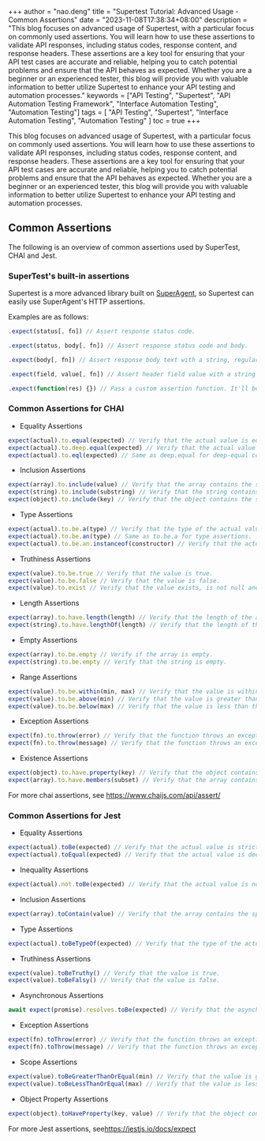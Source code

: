 +++
author = "nao.deng"
title = "Supertest Tutorial: Advanced Usage - Common Assertions"
date = "2023-11-08T17:38:34+08:00"
description = "This blog focuses on advanced usage of Supertest, with a particular focus on commonly used assertions. You will learn how to use these assertions to validate API responses, including status codes, response content, and response headers. These assertions are a key tool for ensuring that your API test cases are accurate and reliable, helping you to catch potential problems and ensure that the API behaves as expected. Whether you are a beginner or an experienced tester, this blog will provide you with valuable information to better utilize Supertest to enhance your API testing and automation processes."
keywords = ["API Testing", "Supertest", "API Automation Testing Framework", "Interface Automation Testing", "Automation Testing"]
tags = [
"API Testing", "Supertest", "Interface Automation Testing", "Automation Testing"
]
toc = true
+++

This blog focuses on advanced usage of Supertest, with a particular focus on commonly used assertions. You will learn how to use these assertions to validate API responses, including status codes, response content, and response headers. These assertions are a key tool for ensuring that your API test cases are accurate and reliable, helping you to catch potential problems and ensure that the API behaves as expected. Whether you are a beginner or an experienced tester, this blog will provide you with valuable information to better utilize Supertest to enhance your API testing and automation processes.

<!--more-->

## Common Assertions

The following is an overview of common assertions used by SuperTest, CHAI and Jest.

### SuperTest's built-in assertions

Supertest is a more advanced library built on [SuperAgent](https://github.com/ladjs/superagent), so Supertest can easily use SuperAgent's HTTP assertions.

Examples are as follows:

```javascript
.expect(status[, fn]) // Assert response status code.

.expect(status, body[, fn]) // Assert response status code and body.

.expect(body[, fn]) // Assert response body text with a string, regular expression, or parsed body object.

.expect(field, value[, fn]) // Assert header field value with a string or regular expression.

.expect(function(res) {}) // Pass a custom assertion function. It'll be given the response object to check. If the check fails, throw an error.
```

### Common Assertions for CHAI

- Equality Assertions

```javascript
expect(actual).to.equal(expected) // Verify that the actual value is equal to the expected value.
expect(actual).to.deep.equal(expected) // Verify that the actual value is deeply equal to the expected value, for object and array comparisons.
expect(actual).to.eql(expected) // Same as deep.equal for deep-equal comparisons.
```

- Inclusion Assertions

```javascript
expect(array).to.include(value) // Verify that the array contains the specified value.
expect(string).to.include(substring) // Verify that the string contains the specified substring.
expect(object).to.include(key) // Verify that the object contains the specified key.
```

- Type Assertions

```javascript
expect(actual).to.be.a(type) // Verify that the type of the actual value is equal to the specified type.
expect(actual).to.be.an(type) // Same as to.be.a for type assertions.
expect(actual).to.be.an.instanceof(constructor) // Verify that the actual value is an instance of the specified constructor.
```

- Truthiness Assertions

```javascript
expect(value).to.be.true // Verify that the value is true.
expect(value).to.be.false // Verify that the value is false.
expect(value).to.exist // Verify that the value exists, is not null and is not undefined.
```

- Length Assertions

```javascript
expect(array).to.have.length(length) // Verify that the length of the array is equal to the specified length.
expect(string).to.have.lengthOf(length) // Verify that the length of the string is equal to the specified length.
```

- Empty Assertions

```javascript
expect(array).to.be.empty // Verify if the array is empty.
expect(string).to.be.empty // Verify that the string is empty.
```

- Range Assertions

```javascript
expect(value).to.be.within(min, max) // Verify that the value is within the specified range.
expect(value).to.be.above(min) // Verify that the value is greater than the specified value.
expect(value).to.be.below(max) // Verify that the value is less than the specified value.
```

- Exception Assertions

```javascript
expect(fn).to.throw(error) // Verify that the function throws an exception of the specified type.
expect(fn).to.throw(message) // Verify that the function throws an exception containing the specified message.
```

- Existence Assertions

```javascript
expect(object).to.have.property(key) // Verify that the object contains the specified property.
expect(array).to.have.members(subset) // Verify that the array contains the specified members.
```

For more chai assertions, see <https://www.chaijs.com/api/assert/>

### Common Assertions for Jest

- Equality Assertions

```javascript
expect(actual).toBe(expected) // Verify that the actual value is strictly equal to the expected value.
expect(actual).toEqual(expected) // Verify that the actual value is deeply equal to the expected value, for object and array comparisons.
```

- Inequality Assertions

```javascript
expect(actual).not.toBe(expected) // Verify that the actual value is not equal to the expected value.
```

- Inclusion Assertions

```javascript
expect(array).toContain(value) // Verify that the array contains the specified value.
```

- Type Assertions

```javascript
expect(actual).toBeTypeOf(expected) // Verify that the type of the actual value is equal to the specified type.
```

- Truthiness Assertions

```javascript
expect(value).toBeTruthy() // Verify that the value is true.
expect(value).toBeFalsy() // Verify that the value is false.
```

- Asynchronous Assertions

```javascript
await expect(promise).resolves.toBe(expected) // Verify that the asynchronous operation completed successfully and return a result matching the expected value.
```

- Exception Assertions

```javascript
expect(fn).toThrow(error) // Verify that the function throws an exception of the specified type.
expect(fn).toThrow(message) // Verify that the function throws an exception containing the specified message.
```

- Scope Assertions

```javascript
expect(value).toBeGreaterThanOrEqual(min) // Verify that the value is greater than or equal to the specified minimum.
expect(value).toBeLessThanOrEqual(max) // Verify that the value is less than or equal to the specified maximum.
```

- Object Property Assertions

```javascript
expect(object).toHaveProperty(key, value) // Verify that the object contains the specified property and that the value of the property is equal to the specified value.
```

For more Jest assertions, see<https://jestjs.io/docs/expect>
